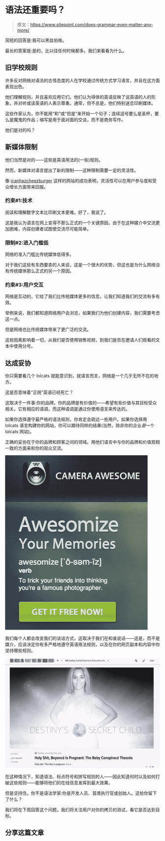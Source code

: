 # 语法还重要吗？

> 原文：<https://www.sitepoint.com/does-grammar-even-matter-any-more/>

简短的回答是:我可以黑兹伯格。

最长的答案是:是的，比以往任何时候都多。我们来看看为什么。

## 旧学校规则

许多反对网络对语法的古怪态度的人在学校通过传统方式学习语言，并且在这方面表现出色。

他们理解规则，并且喜欢应用它们。他们认为得体的英语反映了说英语的人的形象，并对听或读英语的人表示尊重。通常，但不总是，他们特别迷恋印刷媒体。

这些作家认为，你不能用“和”或“但是”来开始一个句子；连续逗号要么是圣杯，要么是魔鬼的作品；缩写是用于面对面的交谈，而不是商务写作。

他们是对的吗？

## 新媒体限制

他们当然是对的——这些是英语用法的(一些)规则。

然而，新媒体对语言提出了新的限制——这种限制需要一定的灵活性。

像 [icanhazcheezburger](http://icanhas.cheezburger.com/) 这样的网站的成功表明，灵活性可以在用户参与度和受众增长方面带来回报。

### 约束#1:技术

阅读和理解数字文本比印刷文本更难。好了，我说了。

这是我认为语言在网上变得不那么正式的一个关键原因。由于在这种媒介中交流更加困难，内容创建者试图使交流尽可能简单。

### 限制#2:进入门槛低

网络的准入门槛比传统媒体低得多。

对于我们这些有东西要卖的人来说，这是一个很大的优势，但这也是为什么网络没有传统媒体那么正式的另一个原因。

### 约束#3:用户交互

网络是互动的，它给了我们比传统媒体更多的信息，让我们知道我们的交流有多有效。

举例来说，我们都知道网络用户会浏览，如果我们为他们创建内容，我们需要考虑这一点。

但是网络也比传统媒体带来了更广泛的交流。

这些因素影响着一切，从我们是否使用销售视频，到我们是否在邀请人们观看的文本中使用分号。

## 达成妥协

你只需要看几个 lolcats 就能意识到，就语言而言，网络是一个几乎无所不在的地方。

这是否意味着“正统”英语已经死亡？

这取决于一件事:你的品牌。你的品牌是有价值的——希望有些价值与其目标受众相关。它有相应的语调，而这种语调是通过你使用语言来传达的。

如果你选择遵守最严格的语法规则，你肯定会疏远一些用户。如果你选择用 lolcats 语言构建你的网站，你可以期待同样的结果(当然，除非你的企业*是*一个 lolcats 网站)。

正确的妥协在于你的品牌和顾客之间的领域。用他们语言中与你的品牌和价值观相一致的方面来和你的观众交流。

![Camera Awesome home](img/62a547dc76b5a14f6663be219b5cef40.png)

我们每个人都会改变我们的谈话方式，这取决于我们在和谁说话——这是，而不是媒介，应该决定你有多严格地遵守英语用法规则，以及在你的网页副本和内容中你坚持哪些规则。

![Gawker home headlines](img/d35d4b44e542e7ab094f3e48f3b682d7.png)

在这种情况下，知道语法、标点符号和拼写规则的人——因此知道何时以及如何打破这些规则——能够将他们的在线信息发挥到最大效果。

但是坚持住。你不是语法学家:你是开发人员、首席执行官或创始人。这给你留下了什么？

我们将在下周回答这个问题，我们将关注用户对你的拷贝的测试，看它是否达到目标。

## 分享这篇文章